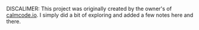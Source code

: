 DISCALIMER: This project was originally created by the owner's of
[calmcode.io](https://calmcode.io/). I simply did a bit of exploring
and added a few notes here and there.
